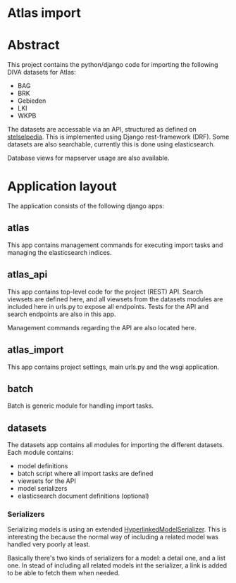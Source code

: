 Atlas import
============

# Abstract

This project contains the python/django code for importing the following DIVA datasets for Atlas:

- BAG
- BRK
- Gebieden
- LKI
- WKPB

The datasets are accessable via an API, structured as defined on [stelselpedia](https://www.amsterdam.nl/stelselpedia/). This is implemented using Django rest-framework (DRF). Some datasets are also searchable, currently this is done using elasticsearch.

Database views for mapserver usage are also available.

# Application layout

The application consists of the following django apps:

## atlas

This app contains management commands for executing import tasks and managing the elasticsearch indices.

## atlas_api

This app contains top-level code for the project (REST) API. Search viewsets are defined here, and all viewsets from the datasets modules are included here in urls.py to expose all endpoints. Tests for the API and search endpoints are also in this app.

Management commands regarding the API are also located here.

## atlas_import

This app contains project settings, main urls.py and the wsgi application.

## batch

Batch is generic module for handling import tasks.

## datasets

The datasets app contains all modules for importing the different datasets. Each module contains:

- model definitions
- batch script where all import tasks are defined
- viewsets for the API
- model serializers
- elasticsearch document definitions (optional)

### Serializers

Serializing models is using an extended [HyperlinkedModelSerializer](http://www.django-rest-framework.org/tutorial/5-relationships-and-hyperlinked-apis/). This is interesting the because the normal way of including a related model was handled very poorly at least.

Basically there's two kinds of serializers for a model: a detail one, and a list one. In stead of including all related models int the serializer, a link is added to be able to fetch them when needed.


